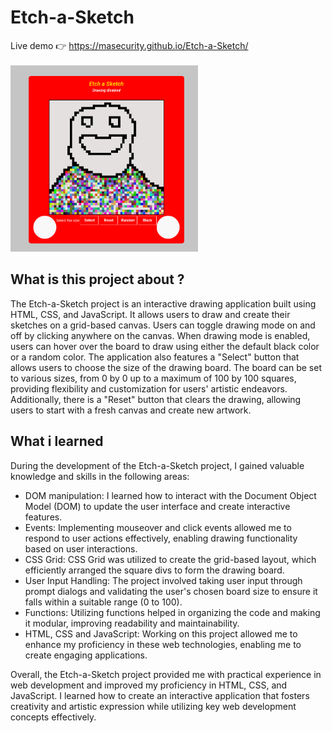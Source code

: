 # Etch-a-Sketch
Live demo &#128073; https://masecurity.github.io/Etch-a-Sketch/  
<br>
<img src="./images/Smiling.png" width="300" height="auto" alt="A sketch of a tree" />

## What is this project about ?
The Etch-a-Sketch project is an interactive drawing application built using HTML, CSS, and JavaScript. It allows users to draw and create their sketches on a grid-based canvas. Users can toggle drawing mode on and off by clicking anywhere on the canvas. When drawing mode is enabled, users can hover over the board to draw using either the default black color or a random color.
The application also features a "Select" button that allows users to choose the size of the drawing board. The board can be set to various sizes, from 0 by 0 up to a maximum of 100 by 100 squares, providing flexibility and customization for users' artistic endeavors.
Additionally, there is a "Reset" button that clears the drawing, allowing users to start with a fresh canvas and create new artwork.

## What i learned
During the development of the Etch-a-Sketch project, I gained valuable knowledge and skills in the following areas:
- DOM manipulation: 
  I learned how to interact with the Document Object Model (DOM) to update the user interface and create interactive features.
- Events: 
  Implementing mouseover and click events allowed me to respond to user actions effectively, enabling drawing functionality based on user interactions.
- CSS Grid:
  CSS Grid was utilized to create the grid-based layout, which efficiently arranged the square divs to form the drawing board.
- User Input Handling:
  The project involved taking user input through prompt dialogs and validating the user's chosen board size to ensure it falls within a suitable range (0 to 100).
- Functions:
  Utilizing functions helped in organizing the code and making it modular, improving readability and maintainability.
- HTML, CSS and JavaScript:
  Working on this project allowed me to enhance my proficiency in these web technologies, enabling me to create engaging applications.

Overall, the Etch-a-Sketch project provided me with practical experience in web development and improved my proficiency in HTML, CSS, and JavaScript. I learned how to create an interactive application that fosters creativity and artistic expression while utilizing key web development concepts effectively.



